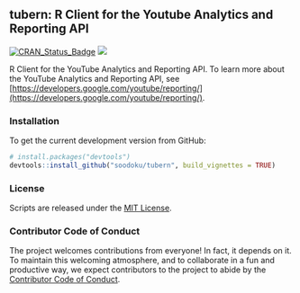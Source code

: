 ## tubern: R Client for the Youtube Analytics and Reporting API

[![CRAN_Status_Badge](https://www.r-pkg.org:443/badges/version/tubern)](https://www.r-pkg.org:443/badges/version/tubern)
![](https://cranlogs.r-pkg.org/badges/grand-total/tubern)

R Client for the YouTube Analytics and Reporting API. To learn more about the YouTube Analytics and Reporting API, see [https://developers.google.com/youtube/reporting/](https://developers.google.com/youtube/reporting/).

### Installation

To get the current development version from GitHub:

```r
# install.packages("devtools")
devtools::install_github("soodoku/tubern", build_vignettes = TRUE)
```

### License
Scripts are released under the [MIT License](http://opensource.org/licenses/MIT).

### Contributor Code of Conduct

The project welcomes contributions from everyone! In fact, it depends on it. To maintain this welcoming atmosphere, and to collaborate in a fun and productive way, we expect contributors to the project to abide by the [Contributor Code of Conduct](https://www.contributor-covenant.org/version/1/0/0/).
